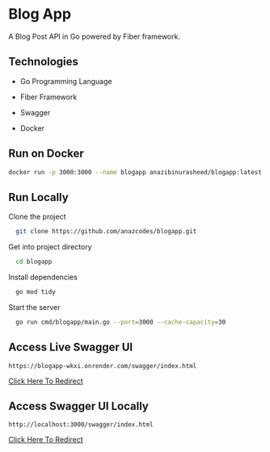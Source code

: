 
# Blog App
A Blog Post API in Go powered by Fiber framework.

## Technologies

- Go Programming Language

- Fiber Framework

- Swagger

- Docker

## Run on Docker
```bash
docker run -p 3000:3000 --name blogapp anazibinurasheed/blogapp:latest --port=3000 --cache-capacity=30
```

## Run Locally

Clone the project

```bash
  git clone https://github.com/anazcodes/blogapp.git
```

Get into project directory

```bash
  cd blogapp
```

Install dependencies

```bash
  go mod tidy
```

Start the server

```bash
  go run cmd/blogapp/main.go --port=3000 --cache-capacity=30
```

## Access Live Swagger UI
`https://blogapp-wkxi.onrender.com/swagger/index.html`

[Click Here To Redirect](https://blogapp-wkxi.onrender.com/swagger/index.html)

## Access Swagger UI Locally
`http://localhost:3000/swagger/index.html`

[Click Here To Redirect](http://localhost:3000/swagger/index.html)

<!-- 
